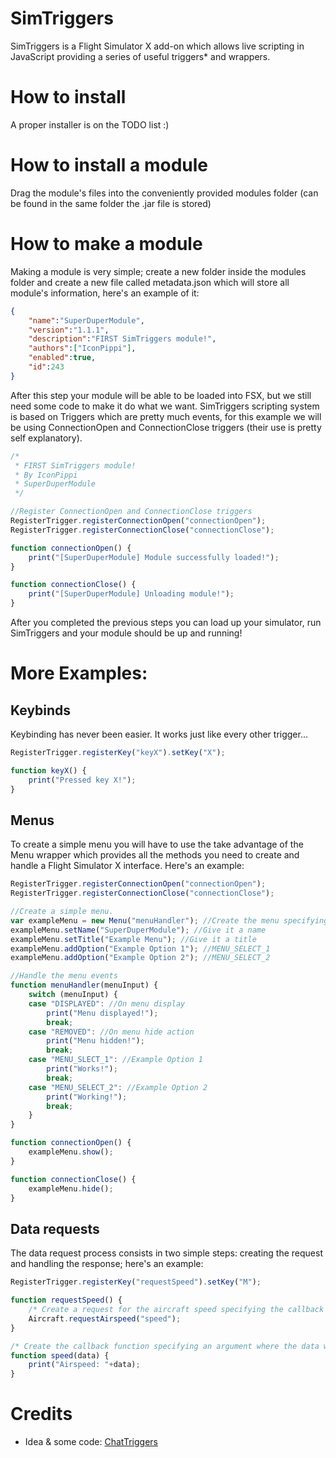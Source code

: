 # SimTriggers
SimTriggers is a Flight Simulator X add-on which allows live scripting in JavaScript providing a series of useful triggers* and wrappers.

# How to install
A proper installer is on the TODO list :)

# How to install a module
Drag the module's files into the conveniently provided modules folder (can be found in the same folder the .jar file is stored)

# How to make a module
Making a module is very simple; create a new folder inside the modules folder and create a new file called metadata.json which will store all module's information, here's an example of it:
```json
{
    "name":"SuperDuperModule",
    "version":"1.1.1",
    "description":"FIRST SimTriggers module!",
    "authors":["IconPippi"],
    "enabled":true,
    "id":243
}
```
After this step your module will be able to be loaded into FSX, but we still need some code to make it do what we want. SimTriggers scripting system is based on Triggers which are pretty much events, for this example we will be using ConnectionOpen and ConnectionClose triggers (their use is pretty self explanatory).
```js
/*
 * FIRST SimTriggers module!
 * By IconPippi
 * SuperDuperModule
 */

//Register ConnectionOpen and ConnectionClose triggers
RegisterTrigger.registerConnectionOpen("connectionOpen");
RegisterTrigger.registerConnectionClose("connectionClose");

function connectionOpen() {
    print("[SuperDuperModule] Module successfully loaded!");
}

function connectionClose() {
    print("[SuperDuperModule] Unloading module!");
}
```
After you completed the previous steps you can load up your simulator, run SimTriggers and your module should be up and running!

# More Examples:

## Keybinds
Keybinding has never been easier. It works just like every other trigger...
```js
RegisterTrigger.registerKey("keyX").setKey("X");

function keyX() {
    print("Pressed key X!");
}
```

## Menus
To create a simple menu you will have to use the take advantage of the Menu wrapper which provides all the methods you need to create and handle a Flight Simulator X interface. Here's an example:
```js
RegisterTrigger.registerConnectionOpen("connectionOpen");
RegisterTrigger.registerConnectionClose("connectionClose");

//Create a simple menu.
var exampleMenu = new Menu("menuHandler"); //Create the menu specifying the handler function
exampleMenu.setName("SuperDuperModule"); //Give it a name
exampleMenu.setTitle("Example Menu"); //Give it a title
exampleMenu.addOption("Example Option 1"); //MENU_SELECT_1
exampleMenu.addOption("Example Option 2"); //MENU_SELECT_2

//Handle the menu events
function menuHandler(menuInput) {
    switch (menuInput) {
    case "DISPLAYED": //On menu display
        print("Menu displayed!");
        break;
    case "REMOVED": //On menu hide action
        print("Menu hidden!");
        break;
    case "MENU_SLECT_1": //Example Option 1
        print("Works!");
        break;
    case "MENU_SELECT_2": //Example Option 2
        print("Working!");
        break;
    }
}

function connectionOpen() {
    exampleMenu.show();
}

function connectionClose() {
    exampleMenu.hide();
}
```

## Data requests
The data request process consists in two simple steps: creating the request and handling the response; here's an example:
```js
RegisterTrigger.registerKey("requestSpeed").setKey("M");

function requestSpeed() {
    /* Create a request for the aircraft speed specifying the callback function where the data will be delivered */
    Aircraft.requestAirspeed("speed");
}

/* Create the callback function specifying an argument where the data will be passed */
function speed(data) {
    print("Airspeed: "+data);
}
```

# Credits
- Idea & some code: [ChatTriggers](https://www.chattriggers.com/)